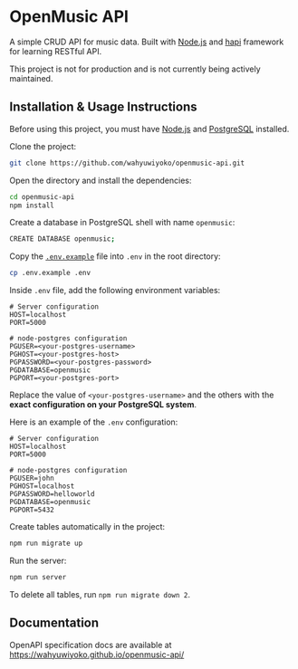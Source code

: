 # OpenMusic API

A simple CRUD API for music data. Built with [Node.js](https://nodejs.org/)
and [hapi](https://hapi.dev/) framework for learning RESTful API.

This project is not for production and is not
currently being actively maintained.

## Installation & Usage Instructions

Before using this project, you must have
[Node.js](https://nodejs.org/) and
[PostgreSQL](https://www.postgresql.org/) installed.

Clone the project:

```sh
git clone https://github.com/wahyuwiyoko/openmusic-api.git
```

Open the directory and install the dependencies:

```sh
cd openmusic-api
npm install
```

Create a database in PostgreSQL shell with name `openmusic`:

```sh
CREATE DATABASE openmusic;
```

Copy the [`.env.example`](.env.example) file into `.env` in the root directory:

```sh
cp .env.example .env
```

Inside `.env` file, add the following environment variables:

```
# Server configuration
HOST=localhost
PORT=5000

# node-postgres configuration
PGUSER=<your-postgres-username>
PGHOST=<your-postgres-host>
PGPASSWORD=<your-postgres-password>
PGDATABASE=openmusic
PGPORT=<your-postgres-port>
```

Replace the value of `<your-postgres-username>` and the others
with the **exact configuration on your PostgreSQL system**.

Here is an example of the `.env` configuration:

```
# Server configuration
HOST=localhost
PORT=5000

# node-postgres configuration
PGUSER=john
PGHOST=localhost
PGPASSWORD=helloworld
PGDATABASE=openmusic
PGPORT=5432
```

Create tables automatically in the project:

```sh
npm run migrate up
```

Run the server:

```sh
npm run server
```

To delete all tables, run `npm run migrate down 2`.

## Documentation

OpenAPI specification docs are available at
https://wahyuwiyoko.github.io/openmusic-api/
